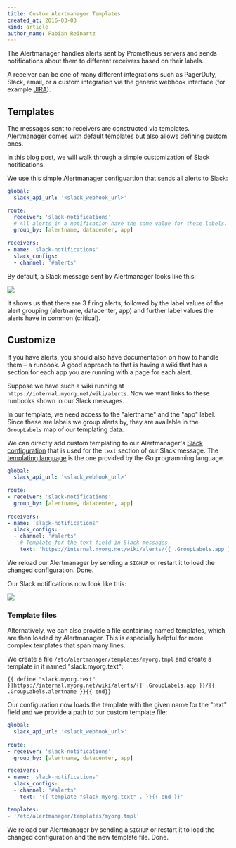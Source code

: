 ```yaml
---
title: Custom Alertmanager Templates
created_at: 2016-03-03
kind: article
author_name: Fabian Reinartz
---
```


The Alertmanager handles alerts sent by Prometheus servers and sends
notifications about them to different receivers based on their labels.

A receiver can be one of many different integrations such as PagerDuty, Slack,
email, or a custom integration via the generic webhook interface (for example [JIRA](https://github.com/fabxc/jiralerts)).

## Templates

The messages sent to receivers are constructed via templates.
Alertmanager comes with default templates but also allows defining custom
ones.

In this blog post, we will walk through a simple customization of Slack
notifications.

We use this simple Alertmanager configuartion that sends all alerts to Slack:

```yaml
global:
  slack_api_url: '<slack_webhook_url>'

route:
  receiver: 'slack-notifications'
  # All alerts in a notification have the same value for these labels.
  group_by: [alertname, datacenter, app]
  
receivers:
- name: 'slack-notifications'
  slack_configs:
  - channel: '#alerts'
```

By default, a Slack message sent by Alertmanager looks like this:

![](/assets/blog/2016-03-03/slack_alert_before.png)

It shows us that there are 3 firing alerts, followed by the label values of
the alert grouping (alertname, datacenter, app) and further label values the
alerts have in common (critical).

## Customize 

If you have alerts, you should also have documentation on how to handle them –
a runbook. A good approach to that is having a wiki that has a section for
each app you are running with a page for each alert.

Suppose we have such a wiki running at `https://internal.myorg.net/wiki/alerts`.
Now we want links to these runbooks shown in our Slack messages.

In our template, we need access to the "alertname" and the "app" label. Since
these are labels we group alerts by, they are available in the `GroupLabels`
map of our templating data.

We can directly add custom templating to our Alertmanager's [Slack configuration](/docs/alerting/configuration/#slack-receiver-slack_config)
that is used for the `text` section of our Slack message.
The [templating language](https://godoc.org/text/template) is the one provided
by the Go programming language.

```yaml
global:
  slack_api_url: '<slack_webhook_url>'
  
route:
- receiver: 'slack-notifications'
  group_by: [alertname, datacenter, app]
  
receivers:
- name: 'slack-notifications'
  slack_configs:
  - channel: '#alerts'
    # Template for the text field in Slack messages.
    text: 'https://internal.myorg.net/wiki/alerts/{{ .GroupLabels.app }}/{{ .GroupLabels.alertname }}'
```

We reload our Alertmanager by sending a `SIGHUP` or restart it to load the
changed configuration. Done.

Our Slack notifications now look like this:

![](/assets/blog/2016-03-03/slack_alert_after.png)

### Template files

Alternatively, we can also provide a file containing named templates, which
are then loaded by Alertmanager. This is especially helpful for more complex
templates that span many lines.

We create a file `/etc/alertmanager/templates/myorg.tmpl` and create a
template in it named "slack.myorg.text":

```
{{ define "slack.myorg.text" }}https://internal.myorg.net/wiki/alerts/{{ .GroupLabels.app }}/{{ .GroupLabels.alertname }}{{ end}}
```

Our configuration now loads the template with the given name for the "text"
field and we provide a path to our custom template file:

```yaml
global:
  slack_api_url: '<slack_webhook_url>'
  
route:
- receiver: 'slack-notifications'
  group_by: [alertname, datacenter, app]

receivers:
- name: 'slack-notifications'
  slack_configs:
  - channel: '#alerts'
    text: '{{ template "slack.myorg.text" . }}{{ end }}'

templates:
- '/etc/alertmanager/templates/myorg.tmpl'
```

We reload our Alertmanager by sending a `SIGHUP` or restart it to load the
changed configuration and the new template file. Done.
